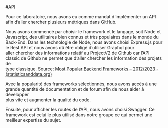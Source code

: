 #API

Pour ce laboratoire, nous avons eu comme mandat d’implémenter un API afin d’aller chercher plusieurs métriques dans GitHub.

Nous avons commencé par choisir le framework et le langage, soit Node et Javascript, des utilitaires bien connus et très populaires dans le monde du <br/> Back-End. Dans les technologie de Node, nous avons choisi Express.js pour le Rest API et nous avons dû être obligé d’utiliser Graphql pour <br/> aller chercher des informations relatif au ProjectV2 de Github car l’API classic de Github ne permet que d’aller chercher les information des projets de <br/> type classique.
Source: [Most Popular Backend Frameworks – 2012/2023 - (statisticsanddata.org)](https://statisticsanddata.org/data/most-popular-backend-frameworks-2012-2023/#:~:text=In%20first%20position%20among%20the,podium%2C%20jQuery%20with%2028.57%25.)

Avec la popularité des frameworks sélectionnés, nous avons accès à une grande quantité de documentation et de forum afin de nous aider à développer <br/> plus vite et augmenter la qualité du code.

Ensuite, pour afficher les routes de l’API, nous avons choisi Swagger. Ce framework est celui le plus utilisé dans notre groupe ce qui permet une <br/> meilleur expertise du sujet.


